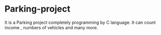 # Parking-project
It is a Parking project completely programming by C language. It can count income , numbers of vehicles and many more.
